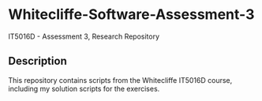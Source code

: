 # Whitecliffe-Software-Assessment-3
IT5016D - Assessment 3, Research Repository

## Description

This repository contains scripts from the Whitecliffe IT5016D course, including my solution scripts for the exercises.


